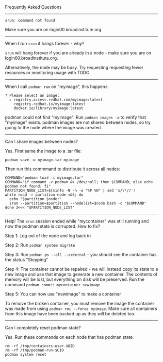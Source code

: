 Frequently Asked Questions

---

```srun: command not found```

Make sure you are on login00.broadinstitute.org

---

When I run `srun` it hangs forever - why?

`srun` will hang forever if you are already in a node - make sure you are on login00.broadinstitute.org.

Alternatively, the node may be busy. Try requesting requesting fewer resources or monitoring usage with TODO

---

When I call `podman run` on "myimage", this happens:

```
? Please select an image: 
  ▸ registry.access.redhat.com/myimage:latest
    registry.redhat.io/myimage:latest
    docker.io/library/myimage:latest
```
podman could not find "myimage". Run `podman images -a` to verify that "myimage" exists. podman images are not shared between nodes, so try going to the node where the image was created.

---

Can I share images between nodes?

Yes. First same the image to a .tar file:

```podman save -o myimage.tar myimage```

Then run this commmand to distribute it across all nodes:

```
COMMAND="podman load -i myimage.tar"
COMMAND="if command -v podman &> /dev/null; then $COMMAND; else echo podman not found; fi"
PARTITION_NODE_LIST=$(sinfo -N -h -o "%P %N" | sed 's/\*//')
while read -r partition node <&3; do
  echo "$partition $node:"
  srun --partition=$partition --nodelist=$node bash -c "$COMMAND"
done 3<<< "$PARTITION_NODE_LIST"
```

---

Help! The `srun` session ended while "mycontainer" was still running and now the podman state is corrupted. How to fix?

Step 1: Log out of the node and log back in 

Step 2: Run `podman system migrate`

Step 3: Run `podman ps --all --external` - you should see the container has the status "Stopping"

Step 4: The container cannot be repaired - we will instead copy its state to a new image and use that image to generate a new container. The contents of memory will be lost, but everything on disk will be preserved. Run the command `podman commit mycontainer newimage`

Step 5: You can now use "newimage" to make a container

To remove the broken container, you must remove the image the container was made from using `podman rmi --force myimage`. Make sure all containers from this image have been backed up as they will be deleted too.

---

Can I completely reset podman state?

Yes. Run these commands on each node that has podman state:

```
rm -rf /tmp/containers-user-$UID
rm -rf /tmp/podman-run-$UID
podman system reset
```
